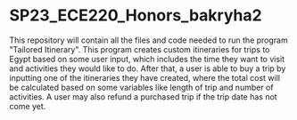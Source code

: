 # SP23_ECE220_Honors_bakryha2
This repository will contain all the files and code needed to run the program "Tailored Itinerary". This program creates custom itineraries for trips to Egypt based on some user input, which includes the time they want to visit and activities they would like to do. After that, a user is able to buy a trip by inputting one of the itineraries they have created, where the total cost will be calculated based on some variables like length of trip and number of activities. A user may also refund a purchased trip if the trip date has not come yet.
